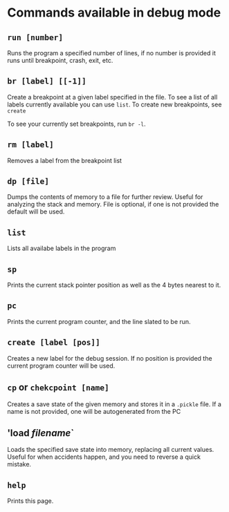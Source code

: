 # Commands available in debug mode

## `run [number]`

Runs the program a specified number of lines, if no number is provided it runs until breakpoint, crash, exit, etc.

## `br [label] [[-1]]`
Create a breakpoint at a given label specified in the file.  To see a list of all labels currently available you can use `list`.  To create new breakpoints, see `create`

To see your currently set breakpoints, run `br -l`.

## `rm [label]`
Removes a label from the breakpoint list

## `dp [file]`
Dumps the contents of memory to a file for further review.  Useful for analyzing the stack and memory.
File is optional, if one is not provided the default will be used.

## `list`
Lists all availabe labels in the program

## `sp` 
Prints the current stack pointer position as well as the 4 bytes nearest to it.

## `pc`
Prints the current program counter, and the line slated to be run.

## `create [label [pos]]`

Creates a new label for the debug session.  If no position is provided the current program counter will be used.

## `cp` or `chekcpoint [name]`

Creates a save state of the given memory and stores it in a `.pickle` file.  If a name is not provided, one will be autogenerated from the PC

## 'load *filename*`
Loads the specified save state into memory, replacing all current values.  Useful for when accidents happen, and you need to reverse a quick mistake.

## `help`
Prints this page.